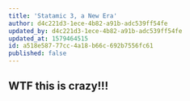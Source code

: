 ```yaml
---
title: 'Statamic 3, a New Era'
author: d4c221d3-1ece-4b82-a91b-adc539ff54fe
updated_by: d4c221d3-1ece-4b82-a91b-adc539ff54fe
updated_at: 1579464515
id: a518e587-77cc-4a18-b66c-692b7556fc61
published: false
---
```

## WTF this is crazy!!!